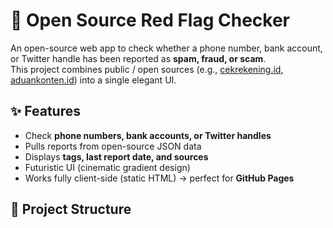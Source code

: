 # 🔎 Open Source Red Flag Checker

An open-source web app to check whether a phone number, bank account, or Twitter handle has been reported as **spam, fraud, or scam**.  
This project combines public / open sources (e.g., [cekrekening.id](https://cekrekening.id), [aduankonten.id](https://aduankonten.id)) into a single elegant UI.  

## ✨ Features
- Check **phone numbers, bank accounts, or Twitter handles**
- Pulls reports from open-source JSON data
- Displays **tags, last report date, and sources**
- Futuristic UI (cinematic gradient design)
- Works fully client-side (static HTML) → perfect for **GitHub Pages**

## 📂 Project Structure
